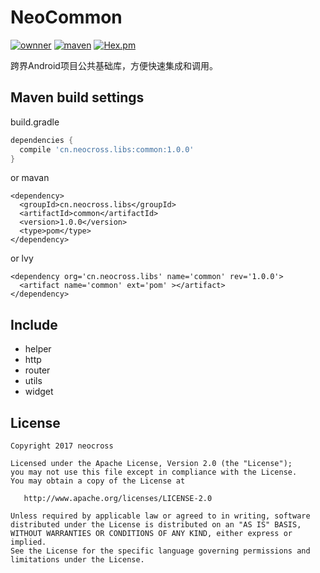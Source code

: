 # NeoCommon
[![ownner](https://img.shields.io/badge/owner-neocross-green.svg)](http://www.neocorss.cn)
[![maven](https://img.shields.io/badge/maven-v1.0.0-ff69b4.svg)](https://bintray.com/neocross2017/maven/common)
[![Hex.pm](https://img.shields.io/hexpm/l/plug.svg)](https://www.apache.org/licenses/LICENSE-2.0.html)

跨界Android项目公共基础库，方便快速集成和调用。 

## Maven build settings
build.gradle
```gradle
dependencies {
  compile 'cn.neocross.libs:common:1.0.0'
}
```
or mavan
```mavan
<dependency>
  <groupId>cn.neocross.libs</groupId>
  <artifactId>common</artifactId>
  <version>1.0.0</version>
  <type>pom</type>
</dependency>
```
or lvy
```lvy
<dependency org='cn.neocross.libs' name='common' rev='1.0.0'>
  <artifact name='common' ext='pom' ></artifact>
</dependency>
```
## Include
- helper
- http
- router
- utils
- widget
## License

    Copyright 2017 neocross

    Licensed under the Apache License, Version 2.0 (the "License");
    you may not use this file except in compliance with the License.
    You may obtain a copy of the License at

       http://www.apache.org/licenses/LICENSE-2.0

    Unless required by applicable law or agreed to in writing, software
    distributed under the License is distributed on an "AS IS" BASIS,
    WITHOUT WARRANTIES OR CONDITIONS OF ANY KIND, either express or implied.
    See the License for the specific language governing permissions and
    limitations under the License.
